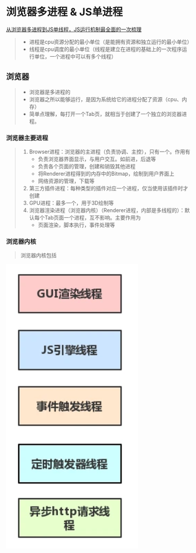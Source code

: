 # 浏览器多进程 & JS单进程

[从浏览器多进程到JS单线程，JS运行机制最全面的一次梳理 ](https://segmentfault.com/a/1190000012925872)

> - 进程是cpu资源分配的最小单位（是能拥有资源和独立运行的最小单位）
> - 线程是cpu调度的最小单位（线程是建立在进程的基础上的一次程序运行单位，一个进程中可以有多个线程）

## 浏览器

> - 浏览器是多进程的
> - 浏览器之所以能够运行，是因为系统给它的进程分配了资源（cpu、内存）
> - 简单点理解，每打开一个Tab页，就相当于创建了一个独立的浏览器进程。

### 浏览器主要进程

> 1. Browser进程：浏览器的主进程（负责协调、主控），只有一个。作用有
>    - 负责浏览器界面显示，与用户交互。如前进，后退等
>    - 负责各个页面的管理，创建和销毁其他进程
>    - 将Renderer进程得到的内存中的Bitmap，绘制到用户界面上
>    - 网络资源的管理，下载等
> 2. 第三方插件进程：每种类型的插件对应一个进程，仅当使用该插件时才创建
> 3. GPU进程：最多一个，用于3D绘制等
> 4. 浏览器渲染进程（浏览器内核）（Renderer进程，内部是多线程的）：默认每个Tab页面一个进程，互不影响。主要作用为
>    - 页面渲染，脚本执行，事件处理等

### 浏览器内核

> 浏览器内核包括

![image-20210812144930799](浏览器多进程&JS单线程.assets/image-20210812144930799-16287509744381.png)
